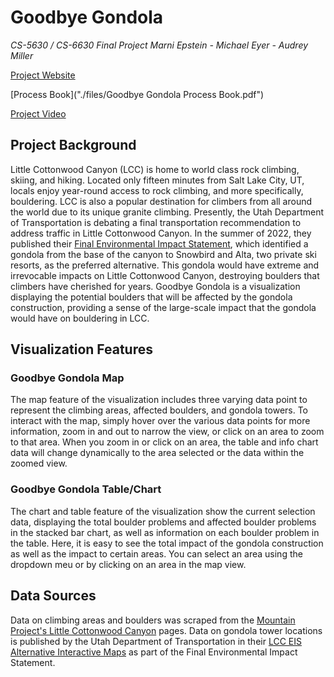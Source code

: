 # Goodbye Gondola 

*CS-5630 / CS-6630 Final Project*
*Marni Epstein - Michael Eyer - Audrey Miller*

[Project Website](https://audreymiller12.github.io/dataviscourse-pr-goodbyegondola/)

[Process Book]("./files/Goodbye Gondola Process Book.pdf")

[Project Video](https://youtu.be/VvUdgnEjtQY)

## Project Background

Little Cottonwood Canyon (LCC) is home to world class rock climbing, skiing, and hiking. Located only fifteen minutes from Salt Lake City, UT, locals enjoy year-round access to rock climbing, and more specifically, bouldering. LCC is also a popular destination for climbers from all around the world due to its unique granite climbing. Presently, the Utah Department of Transportation is debating a final transportation recommendation to address traffic in Little Cottonwood Canyon. In the summer of 2022, they published their [Final Environmental Impact Statement](https://littlecottonwoodeis.udot.utah.gov/final-eis/), which identified a gondola from the base of the canyon to Snowbird and Alta, two private ski resorts, as the preferred alternative. This gondola would have extreme and irrevocable impacts on Little Cottonwood Canyon, destroying boulders that climbers have cherished for years. Goodbye Gondola is a visualization displaying the potential boulders that will be affected by the gondola construction, providing a sense of the large-scale impact that the gondola would have on bouldering in LCC.

## Visualization Features

### Goodbye Gondola Map
The map feature of the visualization includes three varying data point to represent the climbing areas, affected boulders, and gondola towers. To interact with the map, simply hover over the various data points for more information, zoom in and out to narrow the view, or click on an area to zoom to that area. When you zoom in or click on an area, the table and info chart data will change dynamically to the area selected or the data within the zoomed view.

### Goodbye Gondola Table/Chart
The chart and table feature of the visualization show the current selection data, displaying the total boulder problems and affected boulder problems in the stacked bar chart, as well as information on each boulder problem in the table. Here, it is easy to see the total impact of the gondola construction as well as the impact to certain areas. You can select an area using the dropdown meu or by clicking on an area in the map view.

## Data Sources
Data on climbing areas and boulders was scraped from the [Mountain Project's Little Cottonwood Canyon](https://www.mountainproject.com/area/105739277/little-cottonwood-canyon) pages. Data on gondola tower locations is published by the Utah Department of Transportation in their [LCC EIS Alternative Interactive Maps](https://littlecottonwoodeis.udot.utah.gov/final-eis/) as part of the Final Environmental Impact Statement.
